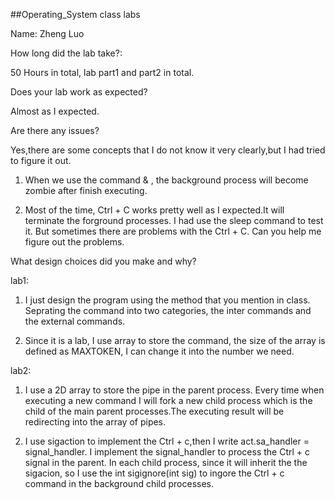 ##Operating_System class labs

Name: Zheng Luo


How long did the lab take?:

50 Hours in total, lab part1 and part2 in total.



Does your lab work as expected?

Almost as I expected.



Are there any issues?

Yes,there are some concepts that I do not know it very clearly,but I had tried to figure it out.

1. When we use the command & , the background process will become zombie after finish executing.

2. Most of the time, Ctrl + C works pretty well as I expected.It will terminate the forground processes. I had use the sleep command to test it. But sometimes there are problems with the Ctrl + C. Can you help me figure out the problems.



What design choices did you make and why?

lab1:

1. I just design the program using the method that you mention in class. Seprating the command into two categories, the inter commands and the external commands.

2. Since it is a lab, I use array to store the command, the size of the array is defined as MAXTOKEN, I can change it into the number we need.
     

lab2:

1. I use a 2D array to store the pipe in the parent process. Every time when executing a new command I will fork a new child process which is the child of the main parent processes.The executing result will be redirecting into the array of pipes. 

2. I use sigaction to implement the Ctrl + c,then I write act.sa_handler = signal_handler. I implement the signal_handler to process the Ctrl + c signal in the parent.
In each child process, since it will inherit the the sigacion, so I use the int sigignore(int sig) to ingore the Ctrl + c command in the background child processes.

